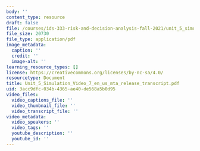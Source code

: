 ```yaml
---
body: ''
content_type: resource
draft: false
file: /courses/ids-333-risk-and-decision-analysis-fall-2021/unit_5_simulation_video_7_en_us_mta_release_transcript.pdf
file_size: 20730
file_type: application/pdf
image_metadata:
  caption: ''
  credit: ''
  image-alt: ''
learning_resource_types: []
license: https://creativecommons.org/licenses/by-nc-sa/4.0/
resourcetype: Document
title: Unit_5_Simulation_Video_7_en_us_mta_release_transcript.pdf
uid: 3acc9dfc-034b-4365-ae40-de568a5b0d95
video_files:
  video_captions_file: ''
  video_thumbnail_file: ''
  video_transcript_file: ''
video_metadata:
  video_speakers: ''
  video_tags: ''
  youtube_description: ''
  youtube_id: ''
---
```

